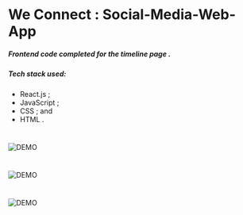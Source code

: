 # We Connect : Social-Media-Web-App
##### Frontend code completed for the timeline page .
##### Tech stack used:
 * React.js ; 
 * JavaScript ; 
 * CSS ; and 
 * HTML .
#
![DEMO](https://user-images.githubusercontent.com/89868832/154219620-7d207959-9233-45f7-895b-0d9313d54e52.png)
#
![DEMO](https://user-images.githubusercontent.com/89868832/154219624-5dc9d9ba-b485-4b27-96e8-63ce37a09437.png)
#
![DEMO](https://user-images.githubusercontent.com/89868832/154219629-619043ea-e372-4d41-9329-e15ff75944be.png)
#
